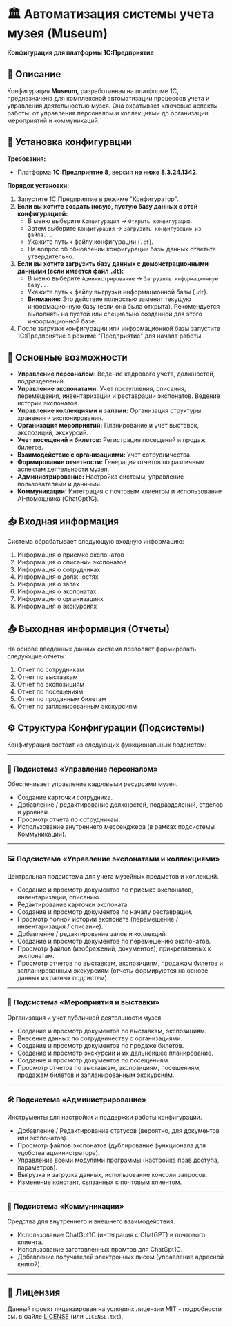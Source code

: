 # 🏛️ Автоматизация системы учета музея (Museum)

**Конфигурация для платформы 1С:Предприятие**

## 📄 Описание

Конфигурация **Museum**, разработанная на платформе 1С, предназначена для комплексной автоматизации процессов учета и управления деятельностью музея. Она охватывает ключевые аспекты работы: от управления персоналом и коллекциями до организации мероприятий и коммуникаций.

## 🚀 Установка конфигурации

**Требования:**

*   Платформа **1С:Предприятие 8**, версия **не ниже 8.3.24.1342**.

**Порядок установки:**

1.  Запустите 1С:Предприятие в режиме "Конфигуратор".
2.  **Если вы хотите создать новую, пустую базу данных с этой конфигурацией:**
    *   В меню выберите `Конфигурация` -> `Открыть конфигурацию`.
    *   Затем выберите `Конфигурация` -> `Загрузить конфигурацию из файла...`
    *   Укажите путь к файлу конфигурации (`.cf`).
    *   На вопрос об обновлении конфигурации базы данных ответьте утвердительно.
3.  **Если вы хотите загрузить базу данных с демонстрационными данными (если имеется файл `.dt`):**
    *   В меню выберите `Администрирование` -> `Загрузить информационную базу...`
    *   Укажите путь к файлу выгрузки информационной базы (`.dt`).
    *   **Внимание:** Это действие полностью заменит текущую информационную базу (если она была открыта). Рекомендуется выполнять на пустой или специально созданной для этого информационной базе.
4.  После загрузки конфигурации или информационной базы запустите 1С:Предприятие в режиме "Предприятие" для начала работы.

## 🌟 Основные возможности

*   **Управление персоналом:** Ведение кадрового учета, должностей, подразделений.
*   **Управление экспонатами:** Учет поступления, списания, перемещения, инвентаризации и реставрации экспонатов. Ведение истории экспонатов.
*   **Управление коллекциями и залами:** Организация структуры хранения и экспонирования.
*   **Организация мероприятий:** Планирование и учет выставок, экспозиций, экскурсий.
*   **Учет посещений и билетов:** Регистрация посещений и продаж билетов.
*   **Взаимодействие с организациями:** Учет сотрудничества.
*   **Формирование отчетности:** Генерация отчетов по различным аспектам деятельности музея.
*   **Администрирование:** Настройка системы, управление пользователями и данными.
*   **Коммуникации:** Интеграция с почтовым клиентом и использование AI-помощника (ChatGpt1C).

## 📥 Входная информация

Система обрабатывает следующую входную информацию:

1.  Информация о приемке экспонатов
2.  Информация о списании экспонатов
3.  Информация о сотрудниках
4.  Информация о должностях
5.  Информация о залах
6.  Информация о экспонатах
7.  Информация о организациях
8.  Информация о экскурсиях

## 📤 Выходная информация (Отчеты)

На основе введенных данных система позволяет формировать следующие отчеты:

1.  Отчет по сотрудникам
2.  Отчет по выставкам
3.  Отчет по экспозициям
4.  Отчет по посещениям
5.  Отчет по проданным билетам
6.  Отчет по запланированным экскурсиям

## ⚙️ Структура Конфигурации (Подсистемы)

Конфигурация состоит из следующих функциональных подсистем:

---

### 👤 **Подсистема «Управление персоналом»**

Обеспечивает управление кадровыми ресурсами музея.

*   Создание карточки сотрудника.
*   Добавление / редактирование должностей, подразделений, отделов и уровней.
*   Просмотр отчета по сотрудникам.
*   Использование внутреннего мессенджера (в рамках подсистемы Коммуникации).

---

### 🖼️ **Подсистема «Управление экспонатами и коллекциями»**

Центральная подсистема для учета музейных предметов и коллекций.

*   Создание и просмотр документов по приемке экспонатов, инвентаризации, списанию.
*   Редактирование карточки экспоната.
*   Создание и просмотр документов по началу реставрации.
*   Просмотр полной истории экспоната (перемещение / инвентаризация / списание).
*   Добавление / редактирование залов и коллекций.
*   Создание и просмотр документов по перемещению экспонатов.
*   Просмотр файлов (изображений, документов), прикрепленных к экспонатам.
*   Просмотр отчетов по выставкам, экспозициям, продажам билетов и запланированным экскурсиям (отчеты формируются на основе данных из разных подсистем).

---

### 🎉 **Подсистема «Мероприятия и выставки»**

Организация и учет публичной деятельности музея.

*   Создание и просмотр документов по выставкам, экспозициям.
*   Внесение данных по сотрудничеству с организациями.
*   Создание и просмотр документов по продаже билетов.
*   Создание и просмотр экскурсий и их дальнейшее планирование.
*   Создание и просмотр документов по посещениям.
*   Просмотр отчетов по выставкам, экспозициям, посещениям, продажам билетов и запланированным экскурсиям.

---

### 🛠️ **Подсистема «Администрирование»**

Инструменты для настройки и поддержки работы конфигурации.

*   Добавление / Редактирование статусов (вероятно, для документов или экспонатов).
*   Просмотр файлов экспонатов (дублирование функционала для удобства администратора).
*   Управление всеми модулями программы (настройка прав доступа, параметров).
*   Выгрузка и загрузка данных, использование консоли запросов.
*   Изменение констант, связанных с почтовым клиентом.

---

### 💬 **Подсистема «Коммуникации»**

Средства для внутреннего и внешнего взаимодействия.

*   Использование ChatGpt1C (интеграция с ChatGPT) и почтового клиента.
*   Использование заготовленных промтов для ChatGpt1C.
*   Добавление получателей электронных писем (управление адресной книгой).

---

## 📄 Лицензия

Данный проект лицензирован на условиях лицензии MIT - подробности см. в файле [LICENSE](LICENSE) (или `LICENSE.txt`).
